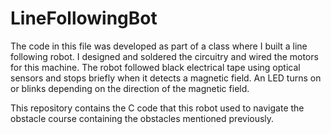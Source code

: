 # LineFollowingBot

The code in this file was developed as part of a class where I built a line following robot. I designed and soldered the circuitry and wired the motors for this machine. The robot followed black electrical tape using optical sensors and stops briefly when it detects a magnetic field. An LED turns on or blinks depending on the direction of the magnetic field.

This repository contains the C code that this robot used to navigate the obstacle course containing the obstacles mentioned previously. 
